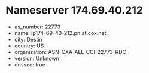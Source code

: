 # Nameserver 174.69.40.212

* as_number: 22773
* name: ip174-69-40-212.pn.at.cox.net.
* city: Destin
* country: US
* organization: ASN-CXA-ALL-CCI-22773-RDC
* version: Unknown
* dnssec: true
